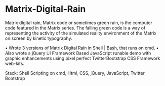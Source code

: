 # Matrix-Digital-Rain
 
Matrix digital rain, Matrix code or sometimes green rain, is the computer code featured in the Matrix series. The falling green code is a way of representing the activity of the simulated reality environment of the Matrix on screen by kinetic typography.

• Wrote 3 versions of Matrix Digital Rain in Shell | Bash, that runs on cmd.
• Also wrote a jQuery UI Framework Based JavaScript runable demo with graphic enhancements using pixel perfect TwitterBootstrap CSS Framework web-kits.

Stack: Shell Scripting on cmd, Html, CSS, jQuery, JavaScript, Twitter Bootstrap 
